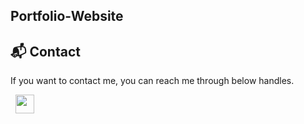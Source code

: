 ## Portfolio-Website







<h2>📬 Contact</h2>


If you want to contact me, you can reach me through below handles.

&nbsp;&nbsp;<a href="https://www.linkedin.com/in/himanshujoshi011/"><img src="https://www.felberpr.com/wp-content/uploads/linkedin-logo.png" width="30"></img></a>


